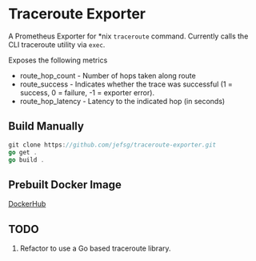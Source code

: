 # Traceroute Exporter

  A Prometheus Exporter for *nix `traceroute` command. Currently calls the CLI traceroute utility via `exec`.

  Exposes the following metrics

  * route_hop_count - Number of hops taken along route
  * route_success - Indicates whether the trace was successful (1 = success, 0 = failure, -1 = exporter error). 
  * route_hop_latency - Latency to the indicated hop (in seconds)

## Build Manually

  ```Go
  git clone https://github.com/jefsg/traceroute-exporter.git
  go get .
  go build .
  ```

## Prebuilt Docker Image

  [DockerHub](https://hub.docker.com/repository/docker/jefsg/traceroute-exporter)

## TODO

  1. Refactor to use a Go based traceroute library.